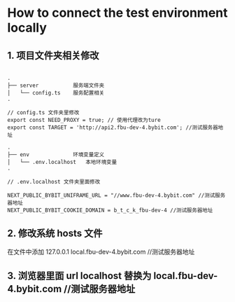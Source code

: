 # How to connect the test environment locally

## 1. 项目文件夹相关修改

```

.
├── server           服务端文件夹
│   └── config.ts    服务配置相关
.

// config.ts 文件夹里修改
export const NEED_PROXY = true; // 使用代理改为ture
export const TARGET = 'http://api2.fbu-dev-4.bybit.com'; //测试服务器地址

.
├── env              环境变量定义
│   └── .env.localhost   本地环境变量
.

// .env.localhost 文件夹里面修改

NEXT_PUBLIC_BYBIT_UNIFRAME_URL = "//www.fbu-dev-4.bybit.com" //测试服务器地址
NEXT_PUBLIC_BYBIT_COOKIE_DOMAIN = b_t_c_k_fbu-dev-4 //测试服务器地址

```

## 2. 修改系统 hosts 文件

在文件中添加 127.0.0.1 local.fbu-dev-4.bybit.com //测试服务器地址

## 3. 浏览器里面 url localhost 替换为 local.fbu-dev-4.bybit.com //测试服务器地址
